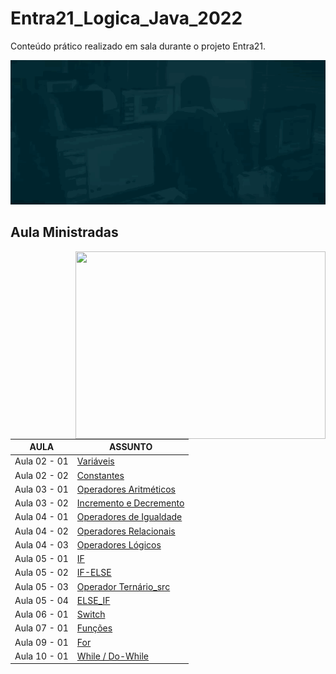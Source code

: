 # Entra21_Logica_Java_2022

Conteúdo prático realizado em sala durante o projeto Entra21.

![Gif Entra21](https://raw.githubusercontent.com/seiler-emerson/Entra21_Logica_Java_2022/main/gif/entra21.gif)

## Aula Ministradas

<a href="#"><img align="right" src="http://clubedosgeeks.com.br/wp-content/uploads/2016/01/dormrm.gif" width="400 " height="300" /></a>

| AULA | ASSUNTO |
|------|---------|
|Aula 02 - 01|[Variáveis](./Aula%2002%20-%2001%20-%20Variaveis/)                                    
|Aula 02 - 02|[Constantes](./Aula%2002%20-%2002%20-%20Constantes/)
|Aula 03 - 01|[Operadores Aritméticos](./Aula%2003%20-%2001%20-%20Operadores%20Aritméticos/)
|Aula 03 - 02|[Incremento e Decremento](./Aula%2003%20-%2002%20-%20Incremente%20e%20Decremento/)
|Aula 04 - 01|[Operadores de Igualdade](./Aula%2004%20-%2001%20-%20Operadores%20de%20Igualdade/)
|Aula 04 - 02|[Operadores Relacionais](./Aula%2004%20-%2002%20-%20Operadores%20Relacionais/)
|Aula 04 - 03|[Operadores Lógicos](./Aula%2004%20-%2003%20-%20Operadores%20Lógicos/)
|Aula 05 - 01|[IF](./Aula%2005%20-%2001%20-%20IF/)
|Aula 05 - 02|[IF-ELSE](./Aula%2005%20-%2002%20-%20IF_ELSE/)
|Aula 05 - 03|[Operador Ternário_src](./Aula%2005%20-%2003%20-%20Operador%20Ternário_src/)
|Aula 05 - 04|[ELSE_IF](./Aula%2005%20-%2004%20-%20ELSE_IF/)
|Aula 06 - 01|[Switch](./Aula%2006%20-%2001%20-%20Switch/)
|Aula 07 - 01|[Funções](./Aula%2007%20-%2001%20-%20Funções/)
|Aula 09 - 01|[For](./Aula%2009%20-%2001%20-%20FOR/)
|Aula 10 - 01|[While / Do-While](./Aula%2010%20-%2001%20-%20Estrutura%20While/)
